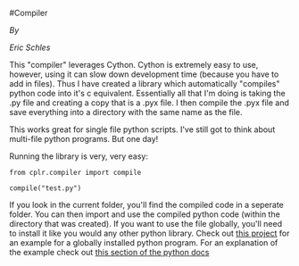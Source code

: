 #Compiler

_By_

_Eric_ _Schles_

This "compiler" leverages Cython.  Cython is extremely easy to use, however, using it can slow down development time (because you have to add in files).  Thus I have created a library which automatically "compiles" python code into it's c equivalent.  Essentially all that I'm doing is taking the .py file and creating a copy that is a .pyx file.  I then compile the .pyx file and save everything into a directory with the same name as the file.

This works great for single file python scripts.  I've still got to think about multi-file python programs.  But one day!

Running the library is very, very easy:

```
from cplr.compiler import compile

compile("test.py")
```

If you look in the current folder, you'll find the compiled code in a seperate folder.  You can then import and use the compiled python code (within the directory that was created).  If you want to use the file globally, you'll need to install it like you would any other python library.  Check out [this project](https://github.com/EricSchles/pshr) for an example for a globally installed python program.  For an explanation of the example check out [this section of the python docs](https://docs.python.org/2/install/)
